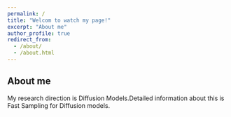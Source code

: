 ```yaml
---
permalink: /
title: "Welcom to watch my page!"
excerpt: "About me"
author_profile: true
redirect_from: 
  - /about/
  - /about.html
---
```


## About me
  My research direction is Diffusion Models.Detailed information about this is Fast Sampling for Diffusion models.
